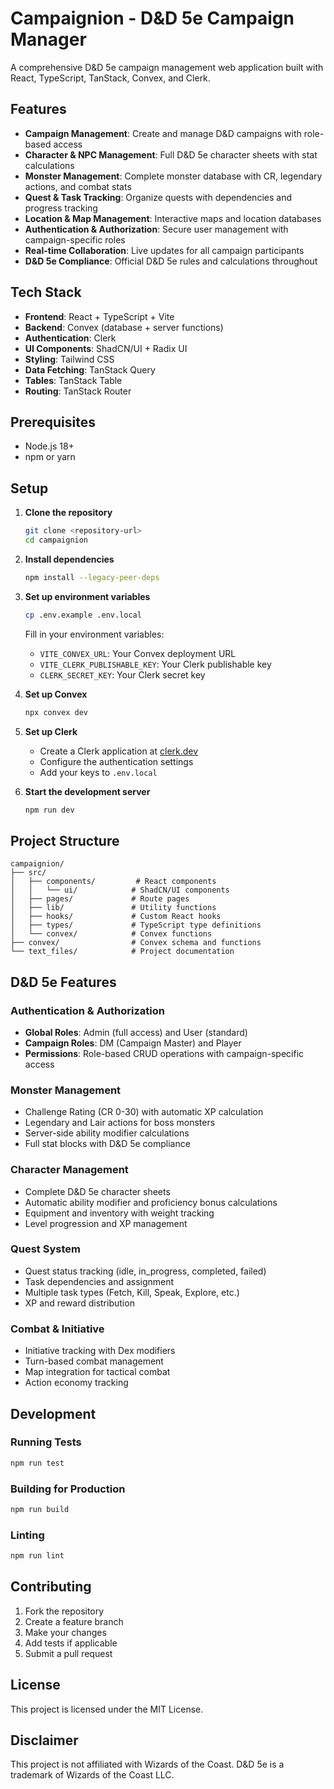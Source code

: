 # Campaignion - D&D 5e Campaign Manager

A comprehensive D&D 5e campaign management web application built with React, TypeScript, TanStack, Convex, and Clerk.

## Features

- **Campaign Management**: Create and manage D&D campaigns with role-based access
- **Character & NPC Management**: Full D&D 5e character sheets with stat calculations
- **Monster Management**: Complete monster database with CR, legendary actions, and combat stats
- **Quest & Task Tracking**: Organize quests with dependencies and progress tracking
- **Location & Map Management**: Interactive maps and location databases
- **Authentication & Authorization**: Secure user management with campaign-specific roles
- **Real-time Collaboration**: Live updates for all campaign participants
- **D&D 5e Compliance**: Official D&D 5e rules and calculations throughout

## Tech Stack

- **Frontend**: React + TypeScript + Vite
- **Backend**: Convex (database + server functions)
- **Authentication**: Clerk
- **UI Components**: ShadCN/UI + Radix UI
- **Styling**: Tailwind CSS
- **Data Fetching**: TanStack Query
- **Tables**: TanStack Table
- **Routing**: TanStack Router

## Prerequisites

- Node.js 18+ 
- npm or yarn

## Setup

1. **Clone the repository**
   ```bash
   git clone <repository-url>
   cd campaignion
   ```

2. **Install dependencies**
   ```bash
   npm install --legacy-peer-deps
   ```

3. **Set up environment variables**
   ```bash
   cp .env.example .env.local
   ```
   
   Fill in your environment variables:
   - `VITE_CONVEX_URL`: Your Convex deployment URL
   - `VITE_CLERK_PUBLISHABLE_KEY`: Your Clerk publishable key
   - `CLERK_SECRET_KEY`: Your Clerk secret key

4. **Set up Convex**
   ```bash
   npx convex dev
   ```

5. **Set up Clerk**
   - Create a Clerk application at [clerk.dev](https://clerk.dev)
   - Configure the authentication settings
   - Add your keys to `.env.local`

6. **Start the development server**
   ```bash
   npm run dev
   ```

## Project Structure

```
campaignion/
├── src/
│   ├── components/         # React components
│   │   └── ui/            # ShadCN/UI components
│   ├── pages/             # Route pages
│   ├── lib/               # Utility functions
│   ├── hooks/             # Custom React hooks
│   ├── types/             # TypeScript type definitions
│   └── convex/            # Convex functions
├── convex/                # Convex schema and functions
└── text_files/            # Project documentation
```

## D&D 5e Features

### Authentication & Authorization
- **Global Roles**: Admin (full access) and User (standard)
- **Campaign Roles**: DM (Campaign Master) and Player
- **Permissions**: Role-based CRUD operations with campaign-specific access

### Monster Management
- Challenge Rating (CR 0-30) with automatic XP calculation
- Legendary and Lair actions for boss monsters
- Server-side ability modifier calculations
- Full stat blocks with D&D 5e compliance

### Character Management
- Complete D&D 5e character sheets
- Automatic ability modifier and proficiency bonus calculations
- Equipment and inventory with weight tracking
- Level progression and XP management

### Quest System
- Quest status tracking (idle, in_progress, completed, failed)
- Task dependencies and assignment
- Multiple task types (Fetch, Kill, Speak, Explore, etc.)
- XP and reward distribution

### Combat & Initiative
- Initiative tracking with Dex modifiers
- Turn-based combat management
- Map integration for tactical combat
- Action economy tracking

## Development

### Running Tests
```bash
npm run test
```

### Building for Production
```bash
npm run build
```

### Linting
```bash
npm run lint
```

## Contributing

1. Fork the repository
2. Create a feature branch
3. Make your changes
4. Add tests if applicable
5. Submit a pull request

## License

This project is licensed under the MIT License.

## Disclaimer

This project is not affiliated with Wizards of the Coast. D&D 5e is a trademark of Wizards of the Coast LLC. 